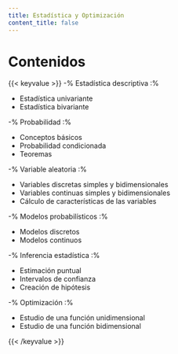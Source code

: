 ```yaml
---
title: Estadística y Optimización
content_title: false
---
```


# Contenidos

{{< keyvalue >}}
-% Estadística descriptiva :%
- Estadística univariante
- Estadística bivariante

-% Probabilidad :%
- Conceptos básicos
- Probabilidad condicionada
- Teoremas

-% Variable aleatoria :%
- Variables discretas simples y bidimensionales
- Variables continuas simples y bidimensionales
- Cálculo de características de las variables

-% Modelos probabilísticos :%
- Modelos discretos
- Modelos continuos

-% Inferencia estadística :%
- Estimación puntual
- Intervalos de confianza
- Creación de hipótesis

-% Optimización :%
- Estudio de una función unidimensional
- Estudio de una función bidimensional

{{< /keyvalue >}}